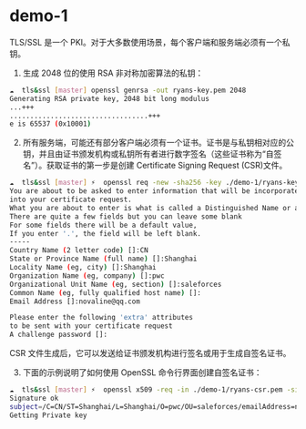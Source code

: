 # demo-1

TLS/SSL 是一个 PKI。对于大多数使用场景，每个客户端和服务端必须有一个私钥。

1.  生成 2048 位的使用 RSA 非对称加密算法的私钥：

```bash
☁  tls&ssl [master] openssl genrsa -out ryans-key.pem 2048
Generating RSA private key, 2048 bit long modulus
...+++
..................................+++
e is 65537 (0x10001)
```

2.  所有服务端，可能还有部分客户端必须有一个证书。证书是与私钥相对应的公钥，并且由证书颁发机构或私钥所有者进行数字签名（这些证书称为“自签名”）。获取证书的第一步是创建 Certificate Signing Request (CSR)文件。

```bash
☁  tls&ssl [master] ⚡  openssl req -new -sha256 -key ./demo-1/ryans-key.pem -out ./demo-1/ryans-csr.pem
You are about to be asked to enter information that will be incorporated
into your certificate request.
What you are about to enter is what is called a Distinguished Name or a DN.
There are quite a few fields but you can leave some blank
For some fields there will be a default value,
If you enter '.', the field will be left blank.
-----
Country Name (2 letter code) []:CN
State or Province Name (full name) []:Shanghai
Locality Name (eg, city) []:Shanghai
Organization Name (eg, company) []:pwc
Organizational Unit Name (eg, section) []:saleforces
Common Name (eg, fully qualified host name) []:
Email Address []:novaline@qq.com

Please enter the following 'extra' attributes
to be sent with your certificate request
A challenge password []:
```

CSR 文件生成后，它可以发送给证书颁发机构进行签名或用于生成自签名证书。

3.  下面的示例说明了如何使用 OpenSSL 命令行界面创建自签名证书：

```bash
☁  tls&ssl [master] ⚡  openssl x509 -req -in ./demo-1/ryans-csr.pem -signkey ./demo-1/ryans-key.pem -out ./demo-1/ryans-cert.pem
Signature ok
subject=/C=CN/ST=Shanghai/L=Shanghai/O=pwc/OU=saleforces/emailAddress=novaline@qq.com
Getting Private key
```
